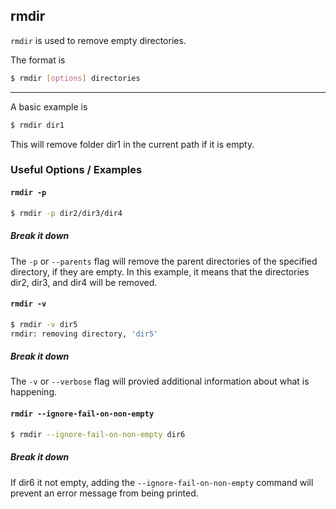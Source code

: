 rmdir
---

`rmdir` is used to remove empty directories.

The format is

~~~ bash
$ rmdir [options] directories
~~~

---

A basic example is

~~~ bash
$ rmdir dir1
~~~

This will remove folder dir1 in the current path if it is empty.

### Useful Options / Examples

#### `rmdir -p`

~~~ bash
$ rmdir -p dir2/dir3/dir4
~~~

##### Break it down
The `-p` or `--parents` flag will remove the parent directories of the specified directory, if they are empty. In this example, it means that the directories dir2, dir3, and dir4 will be removed.

#### `rmdir -v`

~~~ bash
$ rmdir -v dir5
rmdir: removing directory, 'dir5'
~~~

##### Break it down
The `-v` or `--verbose` flag will provied additional information about what is happening.

#### `rmdir --ignore-fail-on-non-empty`

~~~ bash
$ rmdir --ignore-fail-on-non-empty dir6
~~~

##### Break it down
If dir6 it not empty, adding the `--ignore-fail-on-non-empty` command will prevent an error message from being printed.
